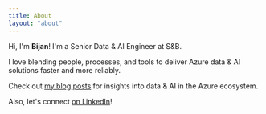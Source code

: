 ```yaml
---
title: About
layout: "about"
---
```


Hi, I'm **Bijan**! I'm a Senior Data & AI Engineer at S&B.

I love blending people, processes, and tools to deliver Azure data & AI solutions faster and more reliably.

Check out [my blog posts] for insights into data & AI in the Azure ecosystem.

Also, let's connect [on LinkedIn]!



[my blog posts]: /blog/
[on LinkedIn]: https://linkedin.com/in/bijancamp
